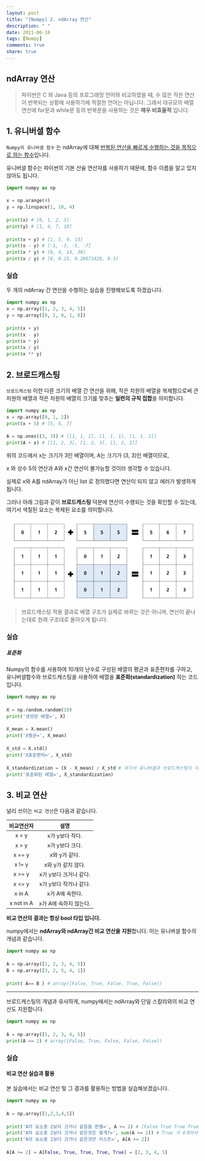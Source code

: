 ```yaml
---
layout: post
title: "[Numpy] 2. ndArray 연산"
description: " "
date: 2021-06-18
tags: [Numpy]
comments: true
share: true
---
```



## ndArray 연산

> 파이썬은 C 와 Java 등의 프로그래밍 언어와 비교하였을 때, 수 많은 작은 연산이 반복되는 상황에 사용하기에 적절한 언어는 아닙니다. 그래서 대규모의 배열 연산에 for문과 while문 등의 반복문을 사용하는 것은 **매우 비효율적** 입니다.



## 1. 유니버셜 함수

`Numpy의 유니버셜 함수` 는 ndArray에 대해 <u>반복된 연산을 빠르게 수행하는 것을 목적으로 하는 함수</u>입니다.

유니버셜 함수는 파이썬의 기본 산술 연산자를 사용하기 때문에, 함수 이름을 알고 있지 않아도 됩니다.

```python
import numpy as np

x = np.arange(4)
y = np.linspace(1, 10, 4)

print(x) # [0, 1, 2, 3]
print(y) # [1, 4, 7, 10]

print(x + y) # [1, 5, 9, 13]
print(x - y) # [-1, -3, -5, -7]
print(x * y) # [0, 4, 14, 30]
print(x / y) # [0, 0.25, 0.28671429, 0.3]
```



### 실습

두 개의 ndArray 간 연산을 수행하는 실습을 진행해보도록 하겠습니다.

```python
import numpy as np
x = np.array([1, 2, 3, 4, 5])
y = np.array([0, 1, 0, 1, 0])

print(x + y)
print(x - y)
print(x * y)
print(x / y)
print(x ** y)
```





## 2. 브로드캐스팅

`브로드캐스팅` 이란 다른 크기의 배열 간 연산을 위해, 작은 차원의 배열을 복제함으로써 큰 차원의 배열과 작은 차원의 배열의 크기를 맞추는 **일련의 규칙 집합**을 의미합니다.

```python
import numpy as np
x = np.array([0, 1, 2])
print(x + 5) # [5, 6, 7]

A = np.ones((3, 3)) # [[1, 1, 1], [1, 1, 1], [1, 1, 1]]
print(A + x) # [[1, 2, 3], [1, 2, 3], [1, 2, 3]]
```



위의 코드에서 x는 크기가 3인 배열이며, A는 크기가 (3, 3)인 배열이므로,

x 와 상수 5의 연산과 A와 x간 연산이 불가능할 것이라 생각할 수 있습니다.

실제로 x와 A를 ndArray가 아닌 list 로 정의했다면 연산이 되지 않고 에러가 발생하게 됩니다.

그러나 아래 그림과 같이 **브로드캐스팅** 덕분에 연산이 수행되는 것을 확인할 수 있는데, 여기서 색칠된 요소는 복제된 요소를 의미합니다.

![image-20200820173455244](images/image-20200820173455244.png)



> 브로드캐스팅 적용 결과로 배열 구조가 실제로 바뀌는 것은 아니며, 연산이 끝나는대로 원래 구조대로 돌아오게 됩니다.



### 실습

##### 표준화

Numpy의 함수를 사용하여 10개의 난수로 구성된 배열의 평균과 표준편차를 구하고, 유니버셜함수와 브로드캐스팅을 사용하여 배열을 **표준화(standardization)** 하는 코드입니다.

```python
import numpy as np

X = np.random.random(10)
print('생성된 배열=', X)

X_mean = X.mean()
print('X평균=', X_mean)

X_std = X.std()
print('X표준편차=', X_std)

X_standardization = (X - X_mean) / X_std # 여기서 유니버셜과 브로드캐스팅이 이루어진다.
print('표준화된 배열=', X_standardization)
```





## 3. 비교 연산

널리 쓰이는 `비교 연산`은 다음과 같습니다.

| 비교연산자 |          설명          |
| :--------: | :--------------------: |
|   x < y    |    x가 y보다 작다.     |
|   x > y    |    x가 y보다 크다.     |
|   x == y   |     x와 y가 같다.      |
|   x != y   |   x와 y가 같지 않다.   |
|   x >= y   | x가 y보다 크거나 같다. |
|   x <= y   | x가 y보다 작거나 같다. |
|   x in A   |    x가 A에 속한다.     |
| x not in A | x가 A에 속하지 않는다. |

**비교 연산의 결과는 항상 bool 타입 입니다.**



numpy에서는 **ndArray와 ndArray간 비교 연산을 지원**합니다. 이는 유니버셜 함수의 개념과 같습니다.

```python
import numpy as np

A = np.array([1, 2, 3, 4, 5])
B = np.array([3, 2, 5, 4, 1])

print( A== B ) # array([False, True, False, True, False])
```

___



브로드캐스팅의 개념과 유사하게, numpy에서는 ndArray와 단일 스칼라와의 비교 연산도 지원합니다.

```python
import numpy as np

A = np.array([1, 2, 3, 4, 5])
print(A == 2) # array([False, True, False, False, False])
```





### 실습

#### 비교 연산 실습과 활용

본 실습에서는 비교 연산 및 그 결과를 활용하는 방법을 실습해보겠습니다.

```python
import numpy as np

A = np.array([1,2,3,4,5])

print('A의 요소중 2보다 크거나 같음을 판별=', A >= 2) # [False True True True True]
print('A의 요소중 2보다 크거나 같은것은 몇개?=', sum(A >= 2)) # True 가 4개라서 4
print('A의 요소중 2보다 크거나 같은것만 리스트=', A[A >= 2])

A[A >= 2] = A[False, True, True, True, True] = [2, 3, 4, 5]
```

